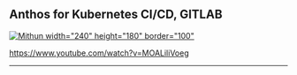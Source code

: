 

## Anthos for Kubernetes CI/CD, GITLAB

[![Mithun width="240" height="180" border="100"](https://img.youtube.com/vi/MOALiliVoeg/0.jpg)](https://www.youtube.com/watch?v=MOALiliVoeg)

https://www.youtube.com/watch?v=MOALiliVoeg

-----
